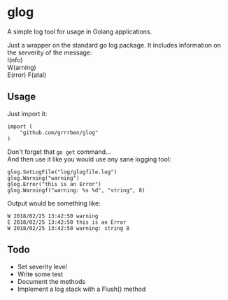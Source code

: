 # glog
A simple log tool for usage in Golang applications.  

Just a wrapper on the standard go log package. It includes information on the serverity of the message:  
I(nfo)  
W(arning)  
E(rror)
F(atal)

## Usage

Just import it:
```
import (
	"github.com/grrrben/glog"
)
```

Don't forget that `go get` command...  
And then use it like you would use any sane logging tool:
```
glog.SetLogFile("log/glogfile.log")
glog.Warning("warning")
glog.Error("this is an Error")
glog.Warningf("warning: %s %d", "string", 8)
```

Output would be something like:

```
W 2018/02/25 13:42:50 warning
E 2018/02/25 13:42:50 this is an Error
W 2018/02/25 13:42:50 warning: string 8
```

## Todo

- Set severity level
- Write some test
- Document the methods
- Implement a log stack with a Flush() method
